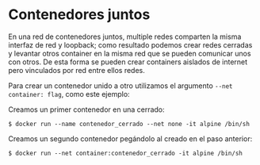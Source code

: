 # Contenedores juntos
 
En una red de contenedores juntos, multiple redes comparten la misma interfaz de red y loopback; como resultado podemos crear redes cerradas y levantar otros container en la misma red que se pueden comunicar unos con otros. De esta forma se pueden crear containers aislados de internet pero vinculados por red entre ellos redes.

Para crear un contenedor unido a otro utilizamos el argumento `--net container: flag`, como este ejemplo:

Creamos un primer contenedor en una cerrado:

```
$ docker run --name contenedor_cerrado --net none -it alpine /bin/sh
```

Creamos un segundo contenedor pegándolo al creado en el paso anterior:

```
$ docker run --net container:contenedor_cerrado -it alpine /bin/sh
```

